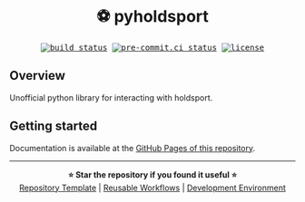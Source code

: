 # <div align="center">⚽ pyholdsport</div>

<div align="center">
    <kbd>
        <a href="https://github.com/daniel-mizsak/pyholdsport/actions/workflows/ci.yml" target="_blank"><img src="https://github.com/daniel-mizsak/pyholdsport/actions/workflows/ci.yml/badge.svg" alt="build status"></a>
        <a href="https://results.pre-commit.ci/latest/github/daniel-mizsak/pyholdsport/main" target="_blank"><img src="https://results.pre-commit.ci/badge/github/daniel-mizsak/pyholdsport/main.svg" alt="pre-commit.ci status"></a>
        <a href="https://img.shields.io/github/license/daniel-mizsak/pyholdsport" target="_blank"><img src="https://img.shields.io/github/license/daniel-mizsak/pyholdsport" alt="license"></a>
    </kbd>
</div>

## Overview

Unofficial python library for interacting with holdsport.

## Getting started

Documentation is available at the [GitHub Pages of this repository](https://daniel-mizsak.github.io/pyholdsport).

<hr>

<div align="center">
    <strong>⭐ Star the repository if you found it useful ⭐</strong>
    <br>
    <a href="https://github.com/daniel-mizsak/repository-template" target="_blank">Repository Template</a> |
    <a href="https://github.com/daniel-mizsak/workflows" target="_blank">Reusable Workflows</a> |
    <a href="https://github.com/daniel-mizsak/mtjd" target="_blank">Development Environment </a>
</div>
